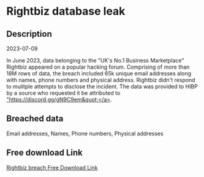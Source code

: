 # Rightbiz database leak

## Description

2023-07-09

In June 2023, data belonging to the &quot;UK's No.1 Business Marketplace&quot; Rightbiz appeared on a popular hacking forum. Comprising of more than 18M rows of data, the breach included 65k unique email addresses along with names, phone numbers and physical address. Rightbiz didn't respond to mulitple attempts to disclose the incident. The data was provided to HIBP by a source who requested it be attributed to <a href="https://discord.gg/gN9C9em" target="_blank" rel="noopener">&quot;https://discord.gg/gN9C9em&quot;</a>.

## Breached data

Email addresses, Names, Phone numbers, Physical addresses

## Free download Link

[Rightbiz breach Free Download Link](https://tinyurl.com/2b2k277t)